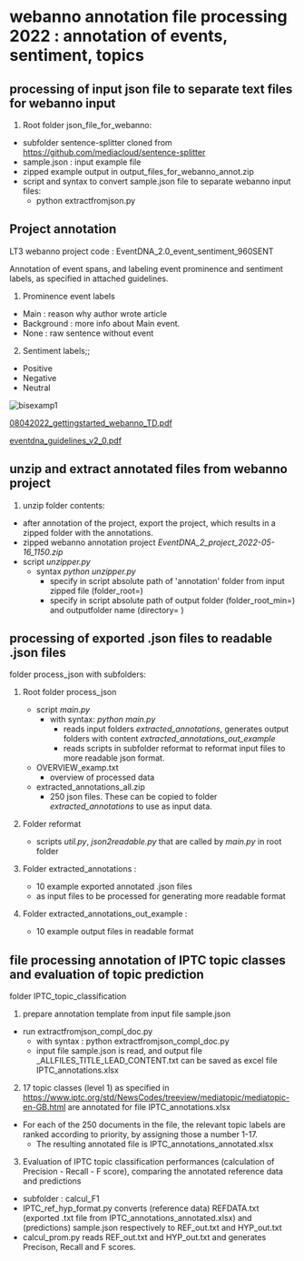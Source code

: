 # webanno annotation file processing 2022 : annotation of events, sentiment, topics

## processing of input json file to separate text files for webanno input

1. Root folder json_file_for_webanno:
  - subfolder sentence-splitter cloned from https://github.com/mediacloud/sentence-splitter
  - sample.json : input example file
  - zipped example output in output_files_for_webanno_annot.zip
  - script and syntax to convert sample.json file to separate webanno input files:
    - python extractfromjson.py
## Project annotation

LT3 webanno project code : EventDNA_2.0_event_sentiment_960SENT

Annotation of event spans, and labeling event prominence and sentiment labels, as specified in attached guidelines.
1. Prominence event labels
  - Main : reason why author wrote article
  - Background : more info about Main event.
  - None : raw sentence without event

2. Sentiment labels;;
  - Positive
  - Negative
  - Neutral

![bisexamp1](https://user-images.githubusercontent.com/50878643/179030034-9fc4adbe-095d-4fa0-909e-c8c3eff9b857.png)

[08042022_gettingstarted_webanno_TD.pdf](https://github.com/desothier1/webanno_annotation_file_processing_2022/files/9113576/08042022_gettingstarted_webanno_TD.pdf)

[eventdna_guidelines_v2_0.pdf](https://github.com/desothier1/webanno_annotation_file_processing_2022/files/9113466/eventdna_guidelines_v2_0.pdf)
    
## unzip and extract annotated files from webanno project   
1. unzip folder contents:
  - after annotation of the project, export the project, which results in a zipped folder with the annotations.
  - zipped webanno annotation project *EventDNA_2_project_2022-05-16_1150.zip*
  - script *unzipper.py*
    - syntax *python unzipper.py*
      - specify in script absolute path of 'annotation' folder from input zipped file (folder_root=)
      - specify in script absolute path of output folder (folder_root_min=) and outputfolder name (directory= )
      
   
  
## processing of exported .json files to readable .json files
folder process_json with subfolders:

1. Root folder process_json
   - script *main.py* 
     - with syntax: *python main.py*
       - reads input folders *extracted_annotations*, generates output folders with content *extracted_annotations_out_example*
       - reads scripts in subfolder reformat to reformat input files to more readable json format.
   - OVERVIEW_examp.txt
     - overview of processed data
   - extracted_annotations_all.zip
     - 250 json files. These can be copied to folder *extracted_annotations* to use as input data.

2. Folder reformat   
   - scripts  *util.py*, *json2readable.py* that are called by *main.py* in root folder

3. Folder extracted_annotations : 
   - 10 example exported annotated .json files 
   - as input files to be processed for generating more readable format  
   
4. Folder extracted_annotations_out_example :
   - 10 example output files in readable format
   
## file processing annotation of IPTC topic classes and evaluation of topic prediction
folder IPTC_topic_classification

1. prepare annotation template from input file sample.json
  - run extractfromjson_compl_doc.py
    - with syntax : python extractfromjson_compl_doc.py
     - input file sample.json is read, and output file _ALLFILES_TITLE_LEAD_CONTENT.txt can be saved as excel file IPTC_annotations.xlsx 
2. 17 topic classes (level 1) as specified in https://www.iptc.org/std/NewsCodes/treeview/mediatopic/mediatopic-en-GB.html
are annotated for file IPTC_annotations.xlsx
  - For each of the 250 documents in the file, the relevant topic labels are ranked according to priority, by assigning those a number 1-17.
    - The resulting annotated file is IPTC_annotations_annotated.xlsx
3. Evaluation of IPTC topic classification performances (calculation of Precision - Recall - F score), comparing the annotated reference data and predictions
  - subfolder : calcul_F1
  - IPTC_ref_hyp_format.py converts (reference data) REFDATA.txt (exported .txt file from IPTC_annotations_annotated.xlsx)  and (predictions) sample.json respectively to REF_out.txt and HYP_out.txt
  - calcul_prom.py reads REF_out.txt and HYP_out.txt and generates Precison, Recall and F scores.
  
